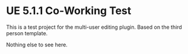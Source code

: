 # UE 5.1.1 Co-Working Test
This is a test project for the multi-user editing plugin. Based on the third person template.

Nothing else to see here.
